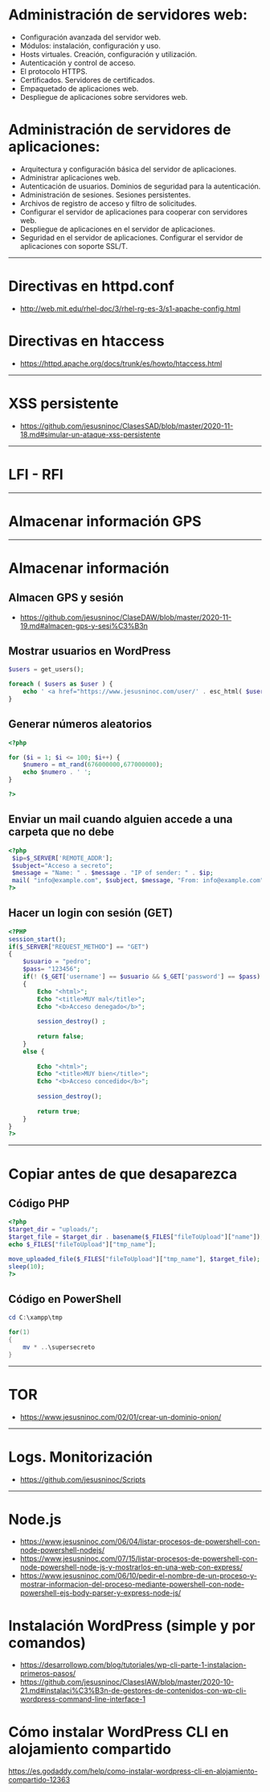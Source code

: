 # Administración de servidores web:
- Configuración avanzada del servidor web.
- Módulos: instalación, configuración y uso.
- Hosts virtuales. Creación, configuración y utilización.
- Autenticación y control de acceso.
- El protocolo HTTPS.
- Certificados. Servidores de certificados.
- Empaquetado de aplicaciones web.
- Despliegue de aplicaciones sobre servidores web.

# Administración de servidores de aplicaciones:
- Arquitectura y configuración básica del servidor de aplicaciones.
- Administrar aplicaciones web.
- Autenticación de usuarios. Dominios de seguridad para la autenticación.
- Administración de sesiones. Sesiones persistentes.
- Archivos de registro de acceso y filtro de solicitudes.
- Configurar el servidor de aplicaciones para cooperar con servidores web.
- Despliegue de aplicaciones en el servidor de aplicaciones.
- Seguridad en el servidor de aplicaciones. Configurar el servidor de aplicaciones con soporte SSL/T.

---------------

# Directivas en httpd.conf
* http://web.mit.edu/rhel-doc/3/rhel-rg-es-3/s1-apache-config.html

# Directivas en htaccess
* https://httpd.apache.org/docs/trunk/es/howto/htaccess.html

-----------------

# XSS persistente
* https://github.com/jesusninoc/ClasesSAD/blob/master/2020-11-18.md#simular-un-ataque-xss-persistente

-----------------

# LFI - RFI

-----------------

# Almacenar información GPS

-----------------

# Almacenar información

## Almacen GPS y sesión
* https://github.com/jesusninoc/ClaseDAW/blob/master/2020-11-19.md#almacen-gps-y-sesi%C3%B3n

## Mostrar usuarios en WordPress
```PHP			
$users = get_users();

foreach ( $users as $user ) {
    echo ' <a href="https://www.jesusninoc.com/user/' . esc_html( $user->display_name )  . '" target="_blank">' . esc_html( $user->display_name )  . '</a>';
}
```

## Generar números aleatorios
```PHP			
<?php

for ($i = 1; $i <= 100; $i++) {
	$numero = mt_rand(676000000,677000000);
	echo $numero . ' ';
}

?>
```

## Enviar un mail cuando alguien accede a una carpeta que no debe
```PHP
<?php
 $ip=$_SERVER['REMOTE_ADDR'];
 $subject="Acceso a secreto";
 $message = "Name: " . $message . "IP of sender: " . $ip;
 mail( "info@example.com", $subject, $message, "From: info@example.com" );
?>
```

## Hacer un login con sesión (GET)
```PHP
<?PHP
session_start();
if($_SERVER["REQUEST_METHOD"] == "GET")
{
    $usuario = "pedro";
    $pass= "123456";
    if(! ($_GET['username'] == $usuario && $_GET['password'] == $pass) )
    {
        Echo "<html>";
        Echo "<title>MUY mal</title>";
        Echo "<b>Acceso denegado</b>";        
        
        session_destroy() ;
        
        return false;
    }
    else {
    
        Echo "<html>";
        Echo "<title>MUY bien</title>";
        Echo "<b>Acceso concedido</b>";
 
        session_destroy();    
 
        return true;
    }
}
?>
```

-----------------

# Copiar antes de que desaparezca
## Código PHP
```PHP
<?php
$target_dir = "uploads/";
$target_file = $target_dir . basename($_FILES["fileToUpload"]["name"]);
echo $_FILES["fileToUpload"]["tmp_name"];

move_uploaded_file($_FILES["fileToUpload"]["tmp_name"], $target_file);
sleep(10);
?>
```
## Código en PowerShell
```PowerShell
cd C:\xampp\tmp

for(1)
{
    mv * ..\supersecreto
}
```

-----------------

# TOR
* https://www.jesusninoc.com/02/01/crear-un-dominio-onion/

-----------------

# Logs. Monitorización
- https://github.com/jesusninoc/Scripts

-----------------

# Node.js
  - https://www.jesusninoc.com/06/04/listar-procesos-de-powershell-con-node-powershell-nodejs/
  - https://www.jesusninoc.com/07/15/listar-procesos-de-powershell-con-node-powershell-node-js-y-mostrarlos-en-una-web-con-express/
  - https://www.jesusninoc.com/06/10/pedir-el-nombre-de-un-proceso-y-mostrar-informacion-del-proceso-mediante-powershell-con-node-powershell-ejs-body-parser-y-express-node-js/

# Instalación WordPress (simple y por comandos)
  - https://desarrollowp.com/blog/tutoriales/wp-cli-parte-1-instalacion-primeros-pasos/
  - https://github.com/jesusninoc/ClasesIAW/blob/master/2020-10-21.md#instalaci%C3%B3n-de-gestores-de-contenidos-con-wp-cli-wordpress-command-line-interface-1

# Cómo instalar WordPress CLI en alojamiento compartido
https://es.godaddy.com/help/como-instalar-wordpress-cli-en-alojamiento-compartido-12363
